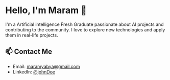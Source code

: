 # Hello, I'm Maram 👋

I'm a Artificial intelligence Fresh Graduate passionate about AI projects and contributing to the community. I love to explore new technologies and apply them in real-life projects.

## 📫 Contact Me

- Email: maramyabya@gmail.com
- LinkedIn: [@johnDoe](https://bit.ly/3KMIhta)

